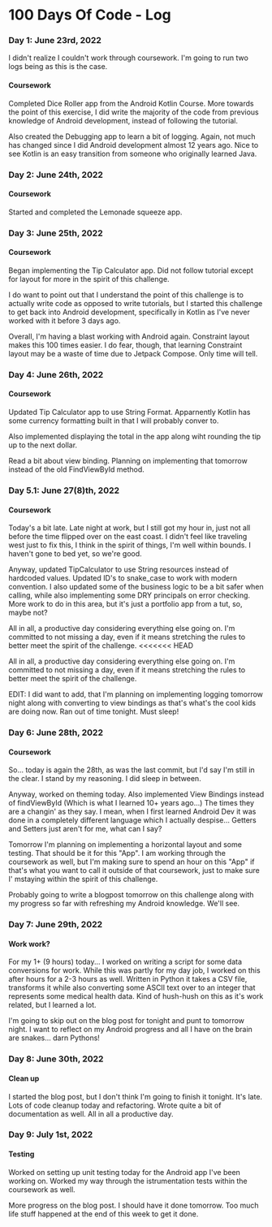 # 100 Days Of Code - Log

### Day 1: June 23rd, 2022
I didn't realize I couldn't work through coursework. I'm going to run two logs being as this is the case.

#### Coursework
Completed Dice Roller app from the Android Kotlin Course. More towards the point of this exercise, I did write the majority of the code from previous knowledge of Android development, instead of following the tutorial.

Also created the Debugging app to learn a bit of logging. Again, not much has changed since I did Android development almost 12 years ago. Nice to see Kotlin is an easy transition from someone who originally learned Java.

### Day 2: June 24th, 2022

#### Coursework
Started and completed the Lemonade squeeze app.

### Day 3: June 25th, 2022

#### Coursework
Began implementing the Tip Calculator app. Did not follow tutorial except for layout for more in the spirit of this challenge.

I do want to point out that I understand the point of this challenge is to actually write code as opposed to write tutorials, but I started this challenge to get back into Android development, specifically in Kotlin as I've never worked with it before 3 days ago.

Overall, I'm having a blast working with Android again. Constraint layout makes this 100 times easier. I do fear, though, that learning Constraint layout may be a waste of time due to Jetpack Compose. Only time will tell.

### Day 4: June 26th, 2022

#### Coursework
Updated Tip Calculator app to use String Format. Apparnently Kotlin has some currency formatting built in that I will probably conver to.

Also implemented displaying the total in the app along wiht rounding the tip up to the next dollar.

Read a bit about view binding. Planning on implementing that tomorrow instead of the old FindViewById method.

### Day 5.1: June 27(8)th, 2022

#### Coursework
Today's a bit late. Late night at work, but I still got my hour in, just not all before the time flipped over on the east coast. I didn't feel like traveling west just to fix this, I think in the spirit of things, I'm well within bounds. I haven't gone to bed yet, so we're good.

Anyway, updated TipCalculator to use String resources instead of hardcoded values. Updated ID's to snake_case to work with modern convention. I also updated some of the business logic to be a bit safer when calling, while also implementing some DRY principals on error checking. More work to do in this area, but it's just a portfolio app from a tut, so, maybe not?

All in all, a productive day considering everything else going on. I'm committed to not missing a day, even if it means stretching the rules to better meet the spirit of the challenge.
<<<<<<< HEAD

All in all, a productive day considering everything else going on. I'm committed to not missing a day, even if it means stretching the rules to better meet the spirit of the challenge.

EDIT: I did want to add, that I'm planning on implementing logging tomorrow night along with converting to view bindings as that's what's the cool kids are doing now. Ran out of time tonight. Must sleep!
### Day 6: June 28th, 2022

#### Coursework
So... today is again the 28th, as was the last commit, but I'd say I'm still in the clear. I stand by my reasoning. I did sleep in between.

Anyway, worked on theming today. Also implemented View Bindings instead of findViewById (Which is what I learned 10+ years ago...) The times they are a changin' as they say. I mean, when I first learned Android Dev it was done in a completely different language which I actually despise... Getters and Setters just aren't for me, what can I say?

Tomorrow I'm planning on implementing a horizontal layout and some testing. That should be it for this "App". I am working through the coursework as well, but I'm making sure to spend an hour on this "App" if that's what you want to call it outside of that coursework, just to make sure I' mstaying within the spirit of this challenge.

Probably going to write a blogpost tomorrow on this challenge along with my progress so far with refreshing my Android knowledge. We'll see.

### Day 7: June 29th, 2022

#### Work work?

For my 1+ (9 hours) today... I worked on writing a script for some data conversions for work. While this was partly for my day job, I worked on this after hours for a 2-3 hours as well. Written in Python it takes a CSV file, transforms it while also converting some ASCII text over to an integer that represents some medical health data. Kind of hush-hush on this as it's work related, but I learned a lot.

I'm going to skip out on the blog post for tonight and punt to tomorrow night. I want to reflect on my Android progress and all I have on the brain are snakes... darn Pythons!

### Day 8: June 30th, 2022

#### Clean up

I started the blog post, but I don't think I'm going to finish it tonight. It's late. Lots of code cleanup today and refactoring. Wrote quite a bit of documentation as well. All in all a productive day.

### Day 9: July 1st, 2022

#### Testing

Worked on setting up unit testing today for the Android app I've been working on. Worked my way through the istrumentation tests within the coursework as well.

More progress on the blog post. I should have it done tomorrow. Too much life stuff happened at the end of this week to get it done.
